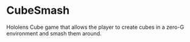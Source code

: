 # CubeSmash
Hololens Cube game that allows the player to create cubes in a zero-G environment and smash them around.
